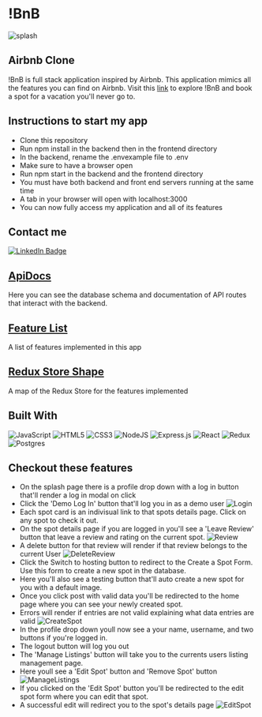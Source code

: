 # !BnB
![splash](https://i.imgur.com/4r8TJra.png)
## Airbnb Clone
!BnB is full stack application inspired by Airbnb. This application mimics all the features you can find on Airbnb. Visit this [link](https://ben-bnb-api.herokuapp.com/) to explore !BnB and book a spot for a vacation you'll never go to.
## Instructions to start my app
- Clone this repository
- Run npm install in the backend then in the frontend directory
- In the backend, rename the .envexample file to .env
- Make sure to have a browser open
- Run npm start in the backend and the frontend directory
- You must have both backend and front end servers running at the same time
- A tab in your browser will open with localhost:3000
- You can now fully access my application and all of its features
## Contact me
<div>
  <a href="https://www.linkedin.com/in/bennjamin-thai-6a1285127/">
    <img src="https://img.shields.io/badge/LinkedIn-blue?style=for-the-badge&logo=linkedin&logoColor=white" alt="LinkedIn Badge"/>
  </a>
</div>

## [ApiDocs](https://github.com/Benties/API-project/tree/main/backend#readme)
Here you can see the database schema and documentation of API routes that interact with the backend.
## [Feature List](https://github.com/Benties/API-project/wiki/Feature-List)
A list of features implemented in this app
## [Redux Store Shape](https://github.com/Benties/API-project/wiki/Redux-Store-Shape)
A map of the Redux Store for the features implemented
## Built With
![JavaScript](https://img.shields.io/badge/javascript-%23323330.svg?style=for-the-badge&logo=javascript&logoColor=%23F7DF1E)
![HTML5](https://img.shields.io/badge/html5-%23E34F26.svg?style=for-the-badge&logo=html5&logoColor=white)
![CSS3](https://img.shields.io/badge/css3-%231572B6.svg?style=for-the-badge&logo=css3&logoColor=white)
![NodeJS](https://img.shields.io/badge/node.js-6DA55F?style=for-the-badge&logo=node.js&logoColor=white)
![Express.js](https://img.shields.io/badge/express.js-%23404d59.svg?style=for-the-badge&logo=express&logoColor=%2361DAFB)
![React](https://img.shields.io/badge/react-%2320232a.svg?style=for-the-badge&logo=react&logoColor=%2361DAFB)
![Redux](https://img.shields.io/badge/redux-%23593d88.svg?style=for-the-badge&logo=redux&logoColor=white)
![Postgres](https://img.shields.io/badge/postgres-%23316192.svg?style=for-the-badge&logo=postgresql&logoColor=white)
## Checkout these features
- On the splash page there is a profile drop down with a log in button that'll render a log in modal on click
- Click the 'Demo Log In' button that'll log you in as a demo user
![Login](https://i.imgur.com/IUN1rCi.png)
- Each spot card is an indivisual link to that spots details page. Click on any spot to check it out.
- On the spot details page if you are logged in you'll see a 'Leave Review' button that leave a review and rating on the current spot.
![Review](https://i.imgur.com/p3il9zd.png)
- A delete button for that review will render if that review belongs to the current User
![DeleteReview](https://i.imgur.com/rAba6Ew.png)
- Click the Switch to hosting button to redirect to the Create a Spot Form. Use this form to create a new spot in the database.
- Here you'll also see a testing button that'll auto create a new spot for you with a default image.
- Once you click post with valid data you'll be redirected to the home page where you can see your newly created spot.
- Errors will render if entries are not valid explaining what data entries are valid
![CreateSpot](https://i.imgur.com/kjFG6zC.png)
- In the profile drop down youll now see a your name, username, and two buttons if you're logged in.
- The logout button will log you out
- The 'Manage Listings' button will take you to the currents users listing management page.
- Here youll see a 'Edit Spot' button and 'Remove Spot' button
![ManageListings](https://i.imgur.com/hZvrwLp.png)
- If you clicked on the 'Edit Spot' button you'll be redirected to the edit spot form where you can edit that spot.
- A successful edit will redirect you to the spot's details page
![EditSpot](https://i.imgur.com/ir4hxdg.png)
